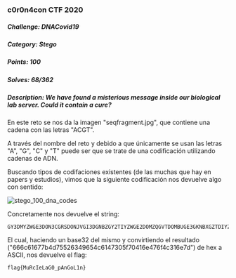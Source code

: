 ### c0r0n4con CTF 2020

##### Challenge: DNACovid19

##### Category: Stego

##### Points: 100

##### Solves: 68/362

##### Description: We have found a misterious message inside our biological lab server. Could it contain a cure?

En este reto se nos da la imagen "seqfragment.jpg", que contiene una cadena con las letras "ACGT".

A través del nombre del reto y debido a que únicamente se usan las letras "A", "G", "C" y "T" puede ser que se trate de una codificación utilizando cadenas de ADN.

Buscando tipos de codifaciones existentes (de las muchas que hay en papers y estudios), vimos que la siguiente codificación nos devuelve algo con sentido:

![stego_100_dna_codes](https://user-images.githubusercontent.com/38633962/79077595-29ed1a80-7d03-11ea-8f1e-74a127c7a34c.png)

Concretamente nos devuelve el string:
```
GY3DMYZWGE3DON3CGRSDONJVGI3DGNBZGY2TIYZWGE2DOMZQGVTDOMBUGE3GKNBXGZTDIYZTGE3GKN3E
```
El cual, haciendo un base32 del mismo y convirtiendo el resultado ("666c61677b4d75526349654c6147305f70416e476f4c316e7d") de hex a ASCII, nos devuelve el flag:
```
flag{MuRcIeLaG0_pAnGoL1n}
```

